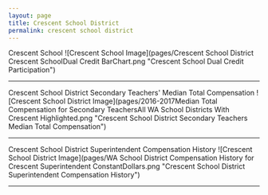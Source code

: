 ```yaml
---
layout: page
title: Crescent School District
permalink: crescent school district
---
```



Crescent School
![Crescent School Image](pages/Crescent School District Crescent SchoolDual Credit BarChart.png "Crescent School Dual Credit Participation")

___

Crescent School District Secondary Teachers' Median Total Compensation
![Crescent School District Image](pages/2016-2017Median Total Compensation for Secondary TeachersAll WA School Districts With Crescent Highlighted.png "Crescent School District Secondary Teachers Median Total Compensation")

___

Crescent School District Superintendent Compensation History
![Crescent School District Image](pages/WA School District Compensation History for Crescent Superintendent ConstantDollars.png "Crescent School District Superintendent Compensation History")

___

